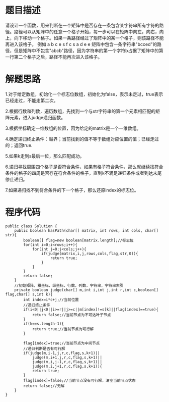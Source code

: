 # 题目描述
请设计一个函数，用来判断在一个矩阵中是否存在一条包含某字符串所有字符的路径。路径可以从矩阵中的任意一个格子开始，每一步可以在矩阵中向左，向右，向上，向下移动一个格子。如果一条路径经过了矩阵中的某一个格子，则该路径不能再进入该格子。 例如 a b c e s f c s a d e e 矩阵中包含一条字符串"bcced"的路径，但是矩阵中不包含"abcb"路径，因为字符串的第一个字符b占据了矩阵中的第一行第二个格子之后，路径不能再次进入该格子。

# 解题思路
1.对于给定数组，初始化一个标志位数组，初始化为false，表示未走过，true表示已经走过，不能走第二次。

2.根据行数和列数，遍历数组，先找到一个与str字符串的第一个元素相匹配的矩阵元素，进入judge递归函数。

3.根据坐标确定一维数组的位置，因为给定的matrix是一个一维数组。

4.确定递归终止条件：越界；当前找到的值不等于数组对应位置的值；已经走过的；返回true.

5.如果k走到s最后一位，那么匹配成功。

6.递归寻找周围四个格子是否符合条件，如果有格子符合条件，那么就继续找符合条件的格子的四周是否存在符合条件的格子，直到k不满足递归条件或者到达末尾停止递归。

7.如果递归找不到符合条件的下一个格子，那么还原index的标志位。

# 程序代码

```
public class Solution {
    public boolean hasPath(char[] matrix, int rows, int cols, char[] str){
        boolean[] flag=new boolean[matrix.length];//标志位
        for(int i=0;i<rows;i++){
            for(int j=0;j<cols;j++){
                if(judge(matrix,i,j,rows,cols,flag,str,0)){
                    return true;
                }
            }
        }
        return false;
    }
    //初始矩阵，横坐标，纵坐标，行数，列数，字符串，字符串索引
    private boolean judge(char[] m,int i,int j,int r,int c,boolean[] flag,char[] s,int k){
        int index=i*c+j;//当前位置
        //递归终止条件
        if(i<0||j<0||i>=r||j>=c||m[index]!=s[k]||flag[index]==true){
            return false;//当前节点为不可达叶子节点
        }
        if(k==s.length-1){
            return true;//当前节点为可行解
        }
        
        flag[index]=true;//当前节点为中间节点
        //递归判断是否有可行解
        if(judge(m,i-1,j,r,c,flag,s,k+1)||
            judge(m,i+1,j,r,c,flag,s,k+1)||
            judge(m,i,j-1,r,c,flag,s,k+1)||
            judge(m,i,j+1,r,c,flag,s,k+1)){
            return true;
        }
        flag[index]=false;//当前节点没有可行解，清空当前节点状态
        return false;//无解
    }
}
```
